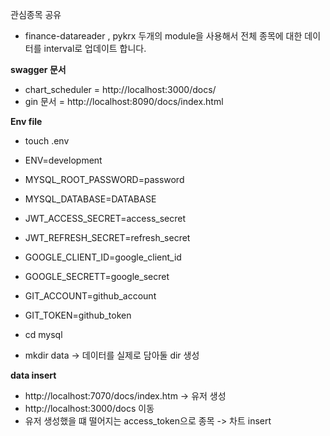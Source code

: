 관심종목 공유
- finance-datareader , pykrx 두개의 module을 사용해서 전체 종목에 대한 데이터를 interval로 업데이트 합니다.

**swagger 문서**
* chart_scheduler = http://localhost:3000/docs/
* gin 문서 = http://localhost:8090/docs/index.html

**Env file**
* touch .env
* ENV=development
* MYSQL_ROOT_PASSWORD=password
* MYSQL_DATABASE=DATABASE
* JWT_ACCESS_SECRET=access_secret
* JWT_REFRESH_SECRET=refresh_secret
* GOOGLE_CLIENT_ID=google_client_id
* GOOGLE_SECRETT=google_secret
* GIT_ACCOUNT=github_account
* GIT_TOKEN=github_token

* cd mysql
* mkdir data -> 데이터를 실제로 담아둘 dir 생성

**data insert**
* http://localhost:7070/docs/index.htm -> 유저 생성
* http://localhost:3000/docs 이동
* 유저 생성했을 떄 떨어지는 access_token으로 종목 -> 차트 insert